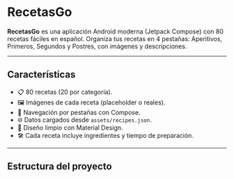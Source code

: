 # RecetasGo

**RecetasGo** es una aplicación Android moderna (Jetpack Compose) con 80 recetas fáciles en español. Organiza tus recetas en 4 pestañas: Aperitivos, Primeros, Segundos y Postres, con imágenes y descripciones.

---

## Características

- 📋 80 recetas (20 por categoría).  
- 🖼️ Imágenes de cada receta (placeholder o reales).
- 🔄 Navegación por pestañas con Compose.
- 🌐 Datos cargados desde `assets/recipes.json`.
- 🚀 Diseño limpio con Material Design.
- 🛠️ Cada receta incluye ingredientes y tiempo de preparación.

---

## Estructura del proyecto

